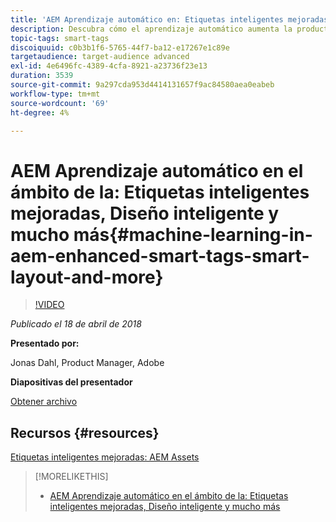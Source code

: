 ```yaml
---
title: 'AEM Aprendizaje automático en: Etiquetas inteligentes mejoradas, diseño inteligente y mucho más'
description: Descubra cómo el aprendizaje automático aumenta la productividad y desbloquea nuevos casos de uso en la versión 6.4 de Experience Manager
topic-tags: smart-tags
discoiquuid: c0b3b1f6-5765-44f7-ba12-e17267e1c89e
targetaudience: target-audience advanced
exl-id: 4e6496fc-4389-4cfa-8921-a23736f23e13
duration: 3539
source-git-commit: 9a297cda953d4414131657f9ac84580aea0eabeb
workflow-type: tm+mt
source-wordcount: '69'
ht-degree: 4%

---
```


# AEM Aprendizaje automático en el ámbito de la: Etiquetas inteligentes mejoradas, Diseño inteligente y mucho más{#machine-learning-in-aem-enhanced-smart-tags-smart-layout-and-more}

>[!VIDEO](https://video.tv.adobe.com/v/22255/?quality=9)

*Publicado el 18 de abril de 2018*

**Presentado por:**

Jonas Dahl, Product Manager, Adobe

**Diapositivas del presentador**

[Obtener archivo](assets/aem+gems+ml+and+ai+in+aem+4+17+18.pdf)

## Recursos {#resources}

[Etiquetas inteligentes mejoradas: AEM Assets](https://helpx.adobe.com/experience-manager/6-4/assets/using/enhanced-smart-tags.html)

<!--
[Get back to the Overview](https://helpx.adobe.com/experience-manager/kt/eseminars/gems/aem-index.html)
-->

>[!MORELIKETHIS]
>
>* [AEM Aprendizaje automático en el ámbito de la: Etiquetas inteligentes mejoradas, Diseño inteligente y mucho más](aem-machine-learning.md)
